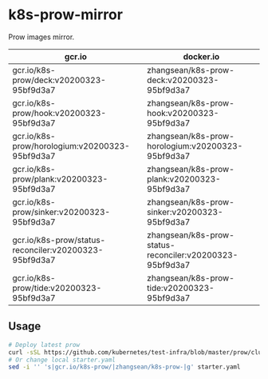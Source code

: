 # k8s-prow-mirror

Prow images mirror.

gcr.io | docker.io
---|---
gcr.io/k8s-prow/deck:v20200323-95bf9d3a7 | zhangsean/k8s-prow-deck:v20200323-95bf9d3a7
gcr.io/k8s-prow/hook:v20200323-95bf9d3a7 | zhangsean/k8s-prow-hook:v20200323-95bf9d3a7
gcr.io/k8s-prow/horologium:v20200323-95bf9d3a7 | zhangsean/k8s-prow-horologium:v20200323-95bf9d3a7
gcr.io/k8s-prow/plank:v20200323-95bf9d3a7 | zhangsean/k8s-prow-plank:v20200323-95bf9d3a7
gcr.io/k8s-prow/sinker:v20200323-95bf9d3a7 | zhangsean/k8s-prow-sinker:v20200323-95bf9d3a7
gcr.io/k8s-prow/status-reconciler:v20200323-95bf9d3a7 | zhangsean/k8s-prow-status-reconciler:v20200323-95bf9d3a7
gcr.io/k8s-prow/tide:v20200323-95bf9d3a7 | zhangsean/k8s-prow-tide:v20200323-95bf9d3a7

## Usage

```bash
# Deploy latest prow
curl -sSL https://github.com/kubernetes/test-infra/blob/master/prow/cluster/starter.yaml?raw= | sed 's|gcr.io/k8s-prow/|zhangsean/k8s-prow-|g' | kubectl apply -f -
# Or change local starter.yaml
sed -i '' 's|gcr.io/k8s-prow/|zhangsean/k8s-prow-|g' starter.yaml
```
